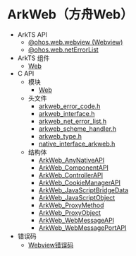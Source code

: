 # ArkWeb（方舟Web）

- ArkTS API
  - [@ohos.web.webview (Webview)](js-apis-webview.md)
  - [@ohos.web.netErrorList](js-apis-netErrorList.md)
- ArkTS 组件
  - [Web](ts-basic-components-web.md)
- C API
  - 模块
    - [Web](_web.md)
  - 头文件
    - [arkweb_error_code.h](arkweb__error__code_8h.md)
    - [arkweb_interface.h](arkweb__interface_8h.md)
    - [arkweb_net_error_list.h](arkweb__net__error__list_8h.md)
    - [arkweb_scheme_handler.h](arkweb__scheme__handler_8h.md)
    - [arkweb_type.h](arkweb__type_8h.md)
    - [native_interface_arkweb.h](native__interface__arkweb_8h.md)
  - 结构体
    - [ArkWeb_AnyNativeAPI](_ark_web___any_native_a_p_i.md)
    - [ArkWeb_ComponentAPI](_ark_web___component_a_p_i.md)
    - [ArkWeb_ControllerAPI](_ark_web___controller_a_p_i.md)
    - [ArkWeb_CookieManagerAPI](_ark_web___cookie_manager_a_p_i.md)
    - [ArkWeb_JavaScriptBridgeData](_ark_web___java_script_bridge_data.md)
    - [ArkWeb_JavaScriptObject](_ark_web___java_script_object.md)
    - [ArkWeb_ProxyMethod](_ark_web___proxy_method.md)
    - [ArkWeb_ProxyObject](_ark_web___proxy_object.md)
    - [ArkWeb_WebMessageAPI](_ark_web___web_message_a_p_i.md)
    - [ArkWeb_WebMessagePortAPI](_ark_web___web_message_port_a_p_i.md)
- 错误码
  - [Webview错误码](errorcode-webview.md)
